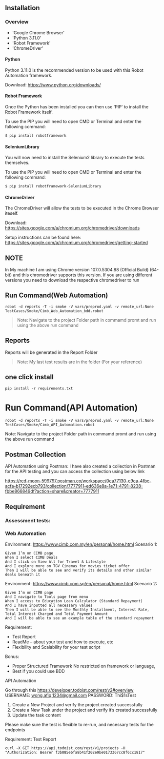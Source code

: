 
## Installation

### Overview
- 'Google Chrome Browser'
- 'Python 3.11.0'
- 'Robot Framework'
- 'ChromeDriver'


#### Python

Python 3.11.0 is the recommended version to be used with this Robot Automation framework.

Download: https://www.python.org/downloads/

#### Robot Framework

Once the Python has been installed you can then use 'PIP' to install the Robot Framework itself.

To use the PIP you will need to open CMD or Terminal and enter the following command:

```bash
$ pip install robotframework
```

#### SeleniumLibrary

You will now need to install the Selenium2 library to execute the tests themselves.

To use the PIP you will need to open CMD or Terminal and enter the following command:

```bash
$ pip install robotframework-SeleniumLibrary
```

#### ChromeDriver

The ChromeDriver will allow the tests to be executed in the Chrome Browser iteself.

Download: https://sites.google.com/a/chromium.org/chromedriver/downloads

Setup instructions can be found here: https://sites.google.com/a/chromium.org/chromedriver/getting-started

## NOTE 
In My machine I am using Chrome version 107.0.5304.88 (Official Build) (64-bit) and this chromedriver supports this version. If you are using different versions you need to download the respective chromedriver to run



## Run Command(Web Automation)
```
robot -d reports -T -i smoke -V vars/preprod.yaml -v remote_url:None  TestCases/Smoke/Cimb_Web_Automation_bdd.robot 
```

> Note: Navigate to the project Folder path in commamd promt and run
> using the above run command

## Reports 

Reports will be generated in the Report Folder 

> Note: My last test results are in the folder (For your reference)

## one click install
```
pip install -r requirements.txt
```


# Run Command(API Automation)
```
robot -d reports -T -i smoke -V vars/preprod.yaml -v remote_url:None  TestCases/Smoke/Cimb_API_Automation.robot 
```

Note: Navigate to the project Folder path in commamd promt and run using the above run command 


## Postman Collection
API Automation using Postman:
I have also created a collection in Postman for the API testing and you can access the collection using below link

https://red-moon-599797.postman.co/workspace/0ea77130-e9ca-4fbc-acfa-b17292ecb793/collection/7777911-ed636e8a-1e71-4791-8238-fbbe866849df?action=share&creator=7777911



## Requirement

### Assessment tests:

### Web Automation

Environment: https://www.cimb.com.my/en/personal/home.html
Scenario 1: 
```
Given I’m on CIMB page
When I select CIMB Deals
And I click on View All for Travel & Lifestyle
And I explore more on TGV Cinemas for movies ticket offer
Then I will be able to see and verify its details and other similar deals beneath it
```

Environment: https://www.cimb.com.sg/en/personal/home.html 
Scenario 2:
```
Given I’m on CIMB page
And I navigate to Tools page from menu
When I access to Education Loan Calculator (Standard Repayment) 
And I have inputted all necessary values
Then I will be able to see the Monthly Installment, Interest Rate, Total Interest Charged and Total Payment Amount
And I will be able to see an example table of the standard repayment
```

Requirement:

 - Test Report 
 - ReadMe – about your test and how to execute, etc
 - Flexibility and Scalability for your test script

Bonus:

 - Proper Structured Framework No restricted on framework or language,
 -  Best if you could use BDD

API Automation

Go through this https://developer.todoist.com/rest/v2#overview 
USERNAME: wong.afiq.1234@gmail.com
PASSWORD: Thi$1sTest

1.	Create a New Project and verify the project created successfully
2.	Create a New Task under the project and verify it’s created successfully
3.	Update the task content

Please make sure the test is flexible to re-run, and necessary tests for the endpoints

Requirement:
Test Report
 
```
curl -X GET https://api.todoist.com/rest/v1/projects -H "Authorization: Bearer f3b085e6fa8b41f202e9be0173367cc8f6cc1817"
```

